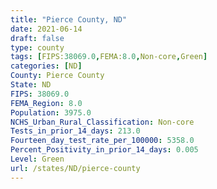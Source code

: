 ```yaml
---
title: "Pierce County, ND"
date: 2021-06-14
draft: false
type: county
tags: [FIPS:38069.0,FEMA:8.0,Non-core,Green]
categories: [ND]
County: Pierce County
State: ND
FIPS: 38069.0
FEMA_Region: 8.0
Population: 3975.0
NCHS_Urban_Rural_Classification: Non-core
Tests_in_prior_14_days: 213.0
Fourteen_day_test_rate_per_100000: 5358.0
Percent_Positivity_in_prior_14_days: 0.005
Level: Green
url: /states/ND/pierce-county
---
```



